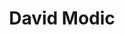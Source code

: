 ---
SICRIS: 15295
draft: false
fixName: david_modic
lab: Computer Communications Laboratory
labPos: Laboratory Member
location: null
mailInfo: david.modic@fri.uni-lj.si
officeHours: null
profName: David Modic, PhD
profTitle: Researcher
telephoneInfo: null
title: David Modic
---